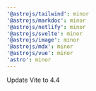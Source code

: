 ```yaml
---
'@astrojs/tailwind': minor
'@astrojs/markdoc': minor
'@astrojs/netlify': minor
'@astrojs/svelte': minor
'@astrojs/image': minor
'@astrojs/mdx': minor
'@astrojs/vue': minor
'astro': minor
---
```


Update Vite to 4.4
